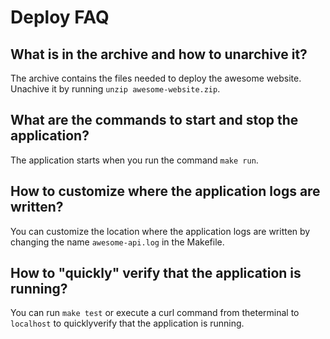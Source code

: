 # Deploy FAQ

## What is in the archive and how to unarchive it?

The archive contains the files needed to
deploy the awesome website. Unachive it
by running `unzip awesome-website.zip`.

## What are the commands to start and stop the application?

The application starts when you run the command `make run`.

## How to customize where the application logs are written?

You can customize the location where the
application logs are written by changing
the name `awesome-api.log` in the Makefile.

## How to "quickly" verify that the application is running?

You can run `make test` or execute a curl
command from theterminal to `localhost`
to quicklyverify that the application
is running.
